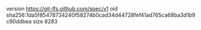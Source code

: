 version https://git-lfs.github.com/spec/v1
oid sha256:1da5f85478734240f58274b0cad34d44728fef41ad765ca68ba3d1b9c90ddbea
size 8283

